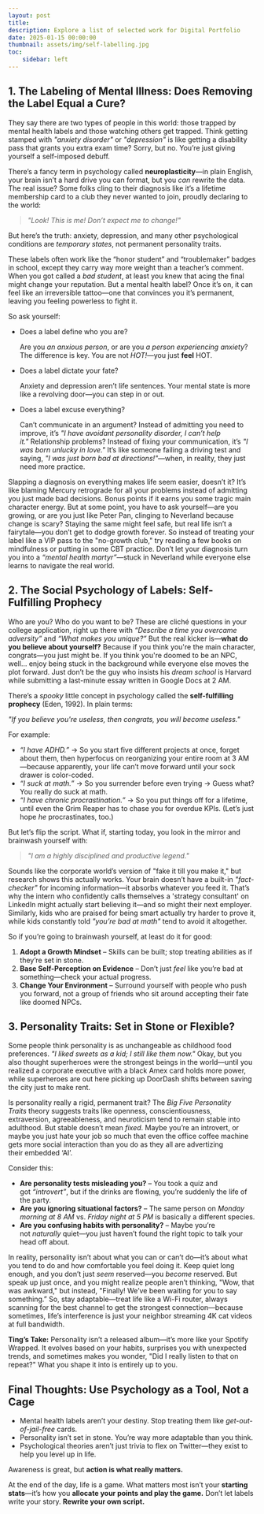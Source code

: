 ```yaml
---
layout: post
title: 
description: Explore a list of selected work for Digital Portfolio
date: 2025-01-15 00:00:00
thumbnail: assets/img/self-labelling.jpg
toc:
    sidebar: left
---
```



## **1. The Labeling of Mental Illness: Does Removing the Label Equal a Cure?**

They say there are two types of people in this world: those trapped by mental health labels and those watching others get trapped. Think getting stamped with *"anxiety disorder"* or *"depression"* is like getting a disability pass that grants you extra exam time? Sorry, but no. You’re just giving yourself a self-imposed debuff.

There’s a fancy term in psychology called **neuroplasticity**—in plain English, your brain isn’t a hard drive you can format, but you *can* rewrite the data. The real issue? Some folks cling to their diagnosis like it’s a lifetime membership card to a club they never wanted to join, proudly declaring to the world:

> *"Look! This is me! Don’t expect me to change!"*
> 

But here’s the truth: anxiety, depression, and many other psychological conditions are *temporary states*, not permanent personality traits.

These labels often work like the “honor student” and “troublemaker” badges in school, except they carry way more weight than a teacher’s comment. When you got called a *bad student*, at least you knew that acing the final might change your reputation. But a mental health label? Once it’s on, it can feel like an irreversible tattoo—one that convinces you it’s permanent, leaving you feeling powerless to fight it.

So ask yourself:

- Does a label define who you are?
    
    Are you *an anxious person*, or are you *a person experiencing anxiety*? The difference is key. You are not *HOT!*—you just **feel** HOT.
    
- Does a label dictate your fate?
    
    Anxiety and depression aren’t life sentences. Your mental state is more like a revolving door—you can step in or out.
    
- Does a label excuse everything?
    
    Can’t communicate in an argument? Instead of admitting you need to improve, it’s *"I have avoidant personality disorder, I can’t help it."* Relationship problems? Instead of fixing your communication, it’s *"I was born unlucky in love."* It’s like someone failing a driving test and saying, *"I was just born bad at directions!"*—when, in reality, they just need more practice.
    

Slapping a diagnosis on everything makes life seem easier, doesn’t it? It’s like blaming Mercury retrograde for all your problems instead of admitting you just made bad decisions. Bonus points if it earns you some tragic main character energy. But at some point, you have to ask yourself—are you growing, or are you just like Peter Pan, clinging to Neverland because change is scary? Staying the same might feel safe, but real life isn’t a fairytale—you don’t get to dodge growth forever. So instead of treating your label like a VIP pass to the "no-growth club," try reading a few books on mindfulness or putting in some CBT practice. Don’t let your diagnosis turn you into a *“mental health martyr”*—stuck in Neverland while everyone else learns to navigate the real world.

## **2. The Social Psychology of Labels: Self-Fulfilling Prophecy**

Who are you? Who do you want to be? These are cliché questions in your college application, right up there with *“Describe a time you overcame adversity”* and *“What makes you unique?”* But the real kicker is—**what do you believe about yourself?** Because if you think you're the main character, congrats—you just might be. If you think you're doomed to be an NPC, well... enjoy being stuck in the background while everyone else moves the plot forward. Just don’t be the guy who insists his *dream school* is Harvard while submitting a last-minute essay written in Google Docs at 2 AM.

There’s a *spooky* little concept in psychology called the **self-fulfilling prophecy** (Eden, 1992). In plain terms:

*"If you believe you're useless, then congrats, you will become useless."*

For example:

- *“I have ADHD.”* → So you start five different projects at once, forget about them, then hyperfocus on reorganizing your entire room at 3 AM—because apparently, your life can’t move forward until your sock drawer is color-coded.
- *“I suck at math.”* → So you surrender before even trying → Guess what? You really do suck at math.
- *“I have chronic procrastination.”* → So you put things off for a lifetime, until even the Grim Reaper has to chase you for overdue KPIs. (Let’s just hope *he* procrastinates, too.)

But let’s flip the script. What if, starting today, you look in the mirror and brainwash yourself with:

> *"I am a highly disciplined and productive legend."*
> 

Sounds like the corporate world’s version of "fake it till you make it," but research shows this actually works. Your brain doesn’t have a built-in *"fact-checker"* for incoming information—it absorbs whatever you feed it. That’s why the intern who confidently calls themselves a 'strategy consultant' on LinkedIn might actually start believing it—and so might their next employer. Similarly, kids who are praised for being smart actually try harder to prove it, while kids constantly told *"you’re bad at math"* tend to avoid it altogether.

So if you’re going to brainwash yourself, at least do it for good:

1. **Adopt a Growth Mindset** – Skills can be built; stop treating abilities as if they’re set in stone.
2. **Base Self-Perception on Evidence** – Don’t just *feel* like you’re bad at something—check your actual progress.
3. **Change Your Environment** – Surround yourself with people who push you forward, not a group of friends who sit around accepting their fate like doomed NPCs.

## **3. Personality Traits: Set in Stone or Flexible?**

Some people think personality is as unchangeable as childhood food preferences. *"I liked sweets as a kid; I still like them now."* Okay, but you also thought superheroes were the strongest beings in the world—until you realized a corporate executive with a black Amex card holds more power, while superheroes are out here picking up DoorDash shifts between saving the city just to make rent.

Is personality really a rigid, permanent trait? The *Big Five Personality Traits* theory suggests traits like openness, conscientiousness, extraversion, agreeableness, and neuroticism tend to remain stable into adulthood. But stable doesn’t mean *fixed*. Maybe you’re an introvert, or maybe you just hate your job so much that even the office coffee machine gets more social interaction than you do as they all are advertizing their embedded ‘AI’.

Consider this:

- **Are personality tests misleading you?** – You took a quiz and got *“introvert”*, but if the drinks are flowing, you’re suddenly the life of the party.
- **Are you ignoring situational factors?** – The same person on *Monday morning at 8 AM* vs. *Friday night at 5 PM* is basically a different species.
- **Are you confusing habits with personality?** – Maybe you’re not *naturally* quiet—you just haven’t found the right topic to talk your head off about.

In reality, personality isn’t about what you can or can’t do—it’s about what you tend to do and how comfortable you feel doing it. Keep quiet long enough, and you don’t just *seem* reserved—you *become* reserved. But speak up just once, and you might realize people aren’t thinking, "Wow, that was awkward," but instead, "Finally! We’ve been waiting for you to say something.” So, stay adaptable—treat life like a Wi-Fi router, always scanning for the best channel to get the strongest connection—because sometimes, life’s interference is just your neighbor streaming 4K cat videos at full bandwidth.

**Ting’s Take:** Personality isn’t a released album—it’s more like your Spotify Wrapped. It evolves based on your habits, surprises you with unexpected trends, and sometimes makes you wonder, "Did I really listen to that on repeat?" What you shape it into is entirely up to you.

## **Final Thoughts: Use Psychology as a Tool, Not a Cage**

- Mental health labels aren’t your destiny. Stop treating them like *get-out-of-jail-free* cards.
- Personality isn’t set in stone. You’re way more adaptable than you think.
- Psychological theories aren’t just trivia to flex on Twitter—they exist to help you level up in life.

Awareness is great, but **action is what really matters.**

At the end of the day, life is a game. What matters most isn’t your **starting stats**—it’s how you **allocate your points and play the game.** Don’t let labels write your story. **Rewrite your own script.**